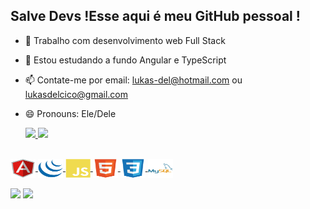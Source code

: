 ## Salve Devs !Esse aqui é meu GitHub pessoal !



- 🔭 Trabalho com desenvolvimento web Full Stack 
- 🌱 Estou estudando a fundo Angular e TypeScript
- 📫 Contate-me por email: lukas-del@hotmail.com ou lukasdelcico@gmail.com
- 😄 Pronouns: Ele/Dele


    <a href="https://github.com/wendelcutrim" target="_blank">
    <img height="163em" src="https://github-readme-stats.vercel.app/api?username=lucasbastosdelcico&show_icons=true&theme=highcontrast&include_all_commits=true&count_private=true"/>
    <img height="163em" src="https://github-readme-stats.vercel.app/api/top-langs/?username=lucasbastosdelcico&layout=compact&langs_count=10&theme=highcontrast&hide=CMake%2C%20Makefile"/>

</div>
<div style="display: inline_block">
 <br>
  <img align="center" alt="Angular" height="30" width="40" title="Angular" src="https://raw.githubusercontent.com/devicons/devicon/master/icons/angularjs/angularjs-original.svg">
  <img align="center" alt="JQuery" height="30" width="40" title="JQuery" src="https://raw.githubusercontent.com/devicons/devicon/master/icons/jquery/jquery-original.svg">
  <img align="center"alt="Javascript"height="30"width="40"title="Javascript"src="https://raw.githubusercontent.com/devicons/devicon/master/icons/javascript/javascript-plain.svg">
  <img align="center" alt="HTML" height="30" width="40" title="HTML" src="https://raw.githubusercontent.com/devicons/devicon/master/icons/html5/html5-original.svg">
  <img align="center" alt="CSS" height="30" width="40" title="CSS" src="https://raw.githubusercontent.com/devicons/devicon/master/icons/css3/css3-original.svg">
  <img align="center" alt="MySQL" height="30" width="40" title="MySQL" src="https://raw.githubusercontent.com/devicons/devicon/master/icons/mysql/mysql-original-wordmark.svg">

</div>
<br/>
<div> 
  <a href="https://instagram.com/lucasdelcico" target="_blank"><img src="https://img.shields.io/badge/-Instagram-%23E4405F?style=for-the-badge&logo=instagram&logoColor=white"></a>
  <a href="https://www.linkedin.com/in/lucas-bastos-delcico/" target="_blank"><img src="https://img.shields.io/badge/-LinkedIn-%230077B5?style=for-the-badge&logo=linkedin&logoColor=white"></a> 
</div>
